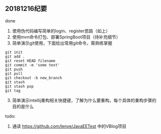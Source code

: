 ## 20181216纪要
done
1. 使用伪代码编写简单的login、register思路（如上）
1. 使用mvn命令打包、部署SpringBoot项目（待补充细节）
2. 简单演示git使用，下面给出常用git命令，需熟练掌握
```shell
git init
git add .
git reset HEAD filename
git commit -m 'some text'
git push
git pull
git checkout -b new_branch
git stash
git stash pop
git tag
```
3. 简单演示intellij重构相关快捷键，了解为什么要重构，每个具体的重构步骤的目的是什么

todo:
1. 通读 https://github.com/lenve/JavaEETest 中的VBlog项目


